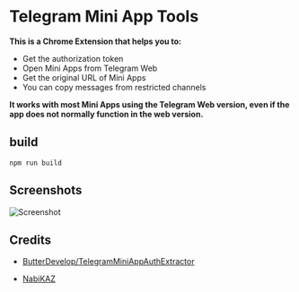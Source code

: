 # Telegram Mini App Tools
**This is a Chrome Extension that helps you to:**

+ Get the authorization token
+ Open Mini Apps from Telegram Web
+ Get the original URL of Mini Apps
+ You can copy messages from restricted channels

**It works with most Mini Apps using the Telegram Web version, even if the app does not normally function in the web version.**


## build
```npm run build```

## Screenshots

![Screenshot](images/1.png)

## Credits

 + [ButterDevelop/TelegramMiniAppAuthExtractor](https://github.com/ButterDevelop/TelegramMiniAppAuthExtractor)

 + [NabiKAZ](https://gist.github.com/NabiKAZ/10ab0c25c0703d5d3f5b9b4acd500c66)
